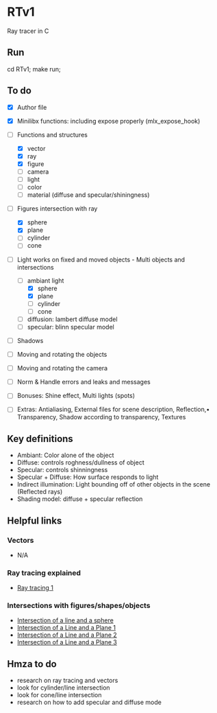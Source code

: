 # RTv1

Ray tracer in C

## Run

cd RTv1;
make run;

## To do

- [X] Author file
- [X] Minilibx functions: including expose properly (mlx_expose_hook)
- [ ] Functions and structures 
    - [X] vector
    - [X] ray
    - [X] figure
    - [ ] camera
    - [ ] light
    - [ ] color
    - [ ] material (diffuse and specular/shiningness)
- [ ] Figures intersection with ray
    - [X] sphere
    - [X] plane
    - [ ] cylinder
    - [ ] cone
- [ ] Light works on fixed and moved objects - Multi objects and intersections
    - [ ] ambiant light
        - [X] sphere
        - [X] plane
        - [ ] cylinder
        - [ ] cone
    - [ ] diffusion: lambert diffuse model
    - [ ] specular: blinn specular model
- [ ] Shadows
- [ ] Moving and rotating the objects
- [ ] Moving and rotating the camera
- [ ] Norm & Handle errors and leaks and messages
- [ ] Bonuses: Shine effect, Multi lights (spots)

- [ ] Extras: Antialiasing, External files for scene description, Reflection,• Transparency, Shadow according to transparency, Textures


## Key definitions

- Ambiant: Color alone of the object
- Diffuse: controls roghness/dullness of object
- Specular: controls shinningness
- Specular + Diffuse: How surface responds to light
- Indirect illumination: Light bounding off of other objects in the scene (Reflected rays)
- Shading model: diffuse + specular reflection

## Helpful links

### Vectors
- N/A

### Ray tracing explained
- [Ray tracing 1](https://www.canva.com/design/DAD4I2tioJs/Gq5G-MR2jv_SpXNCVrlxjg/view?utm_content=DAD4I2tioJs&utm_campaign=designshare&utm_medium=link&utm_source=viewer)

### Intersections with figures/shapes/objects
- [Intersection of a line and a sphere](http://www.ambrsoft.com/TrigoCalc/Sphere/SpherLineIntersection_.htm)
- [Intersection of a Line and a Plane 1](https://www.youtube.com/watch?v=_W3aVWsMp14)
- [Intersection of a Line and a Plane 2](https://rosettacode.org/wiki/Find_the_intersection_of_a_line_with_a_plane#C)
- [Intersection of a Line and a Plane 3](http://pi.math.cornell.edu/~froh/231f08e1a.pdf)


## Hmza to do
- research on ray tracing and vectors
- look for cylinder/line intersection
- look for cone/line  intersection
- research on how to add specular and diffuse mode